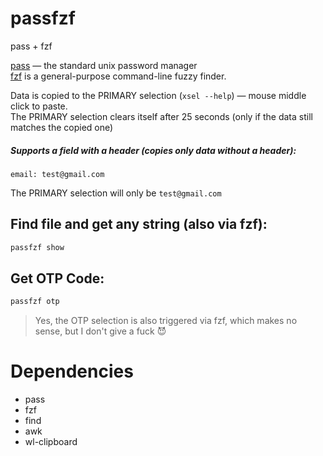 # passfzf
pass + fzf 

[pass](https://www.passwordstore.org/) — the standard unix password manager  
[fzf](https://github.com/junegunn/fzf) is a general-purpose command-line fuzzy finder.

Data is copied to the PRIMARY selection (`xsel --help`) — mouse middle click to paste.  
The PRIMARY selection clears itself after 25 seconds (only if the data still matches the copied one)


##### Supports a field with a header (copies only data without a header):

``` 
email: test@gmail.com

```
The PRIMARY selection will only be `test@gmail.com`

## Find file and get any string (also via fzf):  

```bash 
passfzf show
```


## Get OTP Code:  

```bash 
passfzf otp
```
> Yes, the OTP selection is also triggered via fzf, which makes no sense, but I don't give a fuck 😈

# Dependencies

* pass
* fzf  
* find
* awk  
* wl-clipboard



